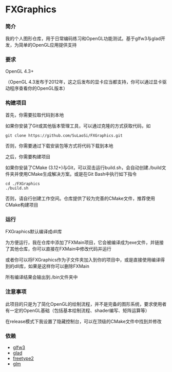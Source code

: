 # FXGraphics

### 简介

我的个人图形仓库，用于日常编码练习和OpenGL功能测试。基于glfw3与glad开发，为简单的OpenGL应用提供支持

### 要求

OpenGL 4.3+ 

（OpenGL 4.3发布于2012年，这之后发布的显卡应当都支持，你可以通过显卡驱动程序查看你的OpenGL版本）

### 构建项目

首先，你需要拉取代码到本地

如果你安装了Git或其他版本管理工具，可以通过克隆的方式获取代码，如

    git clone https://github.com/SuLaoSi/FXGraphics.git

否则，你需要通过下载安装包等方式将代码下载到本地

之后，你需要构建项目

如果你安装了CMake (3.12+)与Git，可以双击运行build.sh，会自动创建./build文件夹并使用CMake生成解决方案。或是在Git Bash中执行如下指令

    cd ./FXGraphics
    ./build.sh

否则，请自行创建工作空间。仓库提供了较为完善的CMake文件，推荐使用CMake构建项目

### 运行

FXGraphics默认编译成dll库

为方便运行，我在仓库中添加了FXMain项目，它会被编译成为exe文件，并链接了其他仓库，你可以直接在FXMain中修改代码并运行

或者你可以将FXGraphics作为子文件夹加入到你的项目中，或是直接使用编译得到的dll库，如果是这样你可以删除FXMain

所有编译结果会输出到./bin文件夹中

### 注意事项

此项目的只是为了简化OpenGL的绘制流程，并不是完备的图形系统，要求使用者有一定的OpenGL基础（包括基本绘制流程、shader编写、矩阵运算等）

在release模式下我设置了隐藏控制台，可以在顶级的CMake文件中找到并修改

### 依赖

- [glfw3](https://www.glfw.org/)
- [glad](https://github.com/Dav1dde/glad)
- [freetype2](https://freetype.org/)
- [glm](https://github.com/g-truc/glm) 
